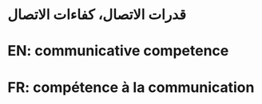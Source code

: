 # قدرات الاتصال، كفاءات الاتصال

# EN: communicative competence

# FR: compétence à la communication
